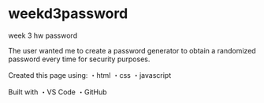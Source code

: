 # weekd3password
week 3 hw password

The user wanted me to create a password generator to obtain a randomized password every time for security purposes.

Created this page using:
・html
・css
・javascript

Built with
・VS Code
・GitHub
